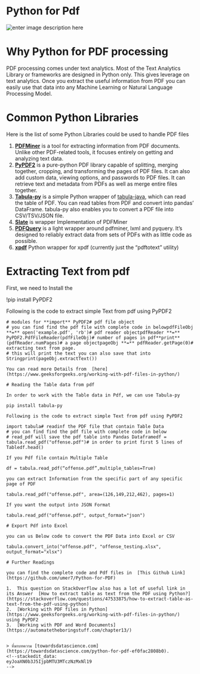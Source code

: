 
Python for Pdf
===
![enter image description here](https://miro.medium.com/proxy/1*F1oFCwu6_4ork7pWE__IIg.jpeg)

# Why Python for PDF processing

PDF processing comes under text analytics. Most of the Text Analytics Library or frameworks are designed in Python only. This gives leverage on text analytics. Once you extract the useful information from PDF you can easily use that data into any Machine Learning or Natural Language Processing Model.

# Common Python Libraries

Here is the list of some Python Libraries could be used to handle PDF files

1.  [**PDFMiner**](https://github.com/euske/pdfminer) is a tool for extracting information from PDF documents. Unlike other PDF-related tools, it focuses entirely on getting and analyzing text data.
2.  [**PyPDF2**](https://github.com/mstamy2/PyPDF2) is a pure-python PDF library capable of splitting, merging together, cropping, and transforming the pages of PDF files. It can also add custom data, viewing options, and passwords to PDF files. It can retrieve text and metadata from PDFs as well as merge entire files together.
3.  [**Tabula-py**](https://github.com/chezou/tabula-py)  is a simple Python wrapper of  [tabula-java](https://github.com/tabulapdf/tabula-java), which can read the table of PDF. You can read tables from PDF and convert into pandas’ DataFrame. tabula-py also enables you to convert a PDF file into CSV/TSV/JSON file.
4.  [**Slate**](https://github.com/timClicks/slate) is wrapper Implementation of PDFMiner
5.  [**PDFQuery**](https://github.com/jcushman/pdfquery) is a light wrapper around pdfminer, lxml and pyquery. It’s designed to reliably extract data from sets of PDFs with as little code as possible.
6.  [**xpdf**](https://github.com/ecatkins/xpdf_python) Python wrapper for xpdf (currently just the “pdftotext” utility)

# Extracting Text from pdf

First, we need to Install the

!pip install PyPDF2

Following is the code to extract simple Text from pdf using PyPDF2
```
# modules for **import** PyPDF2# pdf file object  
# you can find find the pdf file with complete code in belowpdfFileObj **=** open('example.pdf', 'rb')# pdf reader objectpdfReader **=** PyPDF2.PdfFileReader(pdfFileObj)# number of pages in pdf**print**(pdfReader.numPages)# a page objectpageObj **=** pdfReader.getPage(0)# extracting text from page.  
# this will print the text you can also save that into Stringprint(pageObj.extractText())

You can read more Details from  [here](https://www.geeksforgeeks.org/working-with-pdf-files-in-python/)

# Reading the Table data from pdf

In order to work with the Table data in Pdf, we can use Tabula-py

pip install tabula-py

Following is the code to extract simple Text from pdf using PyPDF2

import tabula# readinf the PDF file that contain Table Data  
# you can find find the pdf file with complete code in below  
# read_pdf will save the pdf table into Pandas Dataframedf = tabula.read_pdf("offense.pdf")# in order to print first 5 lines of Tabledf.head()

If you Pdf file contain Multiple Table

df = tabula.read_pdf(“offense.pdf”,multiple_tables=True)

you can extract Information from the specific part of any specific page of PDF

tabula.read_pdf("offense.pdf", area=(126,149,212,462), pages=1)

If you want the output into JSON Format

tabula.read_pdf("offense.pdf", output_format="json")

# Export Pdf into Excel

you can us Below code to convert the PDF Data into Excel or CSV

tabula.convert_into("offense.pdf", "offense_testing.xlsx", output_format="xlsx")

# Further Readings

you can find the complete code and Pdf files in  [This Github Link](https://github.com/umer7/Python-for-PDF)

1.  This question on StackOverflow also has a lot of useful link in its Answer  [How to extract table as text from the PDF using Python?](https://stackoverflow.com/questions/47533875/how-to-extract-table-as-text-from-the-pdf-using-python)
2.  [Working with PDF files in Python](https://www.geeksforgeeks.org/working-with-pdf-files-in-python/)  using PyPDF2
3.  [Working with PDF and Word Documents](https://automatetheboringstuff.com/chapter13/)


> ที่มาบทความ [towardsdatascience.com](https://towardsdatascience.com/python-for-pdf-ef0fac2808b0).
<!--stackedit_data:
eyJoaXN0b3J5IjpbMTU3MTczNzMxNl19
-->